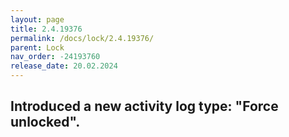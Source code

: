 ```yaml
---
layout: page
title: 2.4.19376
permalink: /docs/lock/2.4.19376/
parent: Lock
nav_order: -24193760
release_date: 20.02.2024
---
```


## Introduced a new activity log type: "Force unlocked".
